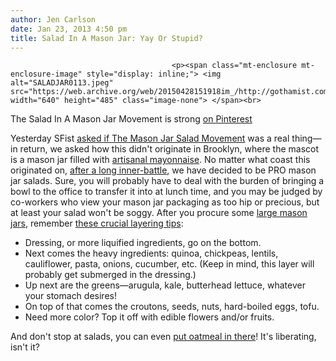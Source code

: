 ```yaml
---
author: Jen Carlson
date: Jan 23, 2013 4:50 pm
title: Salad In A Mason Jar: Yay Or Stupid?
---
```


	
										<p><span class="mt-enclosure mt-enclosure-image" style="display: inline;"> <img alt="SALADJAR0113.jpeg" src="https://web.archive.org/web/20150428151918im_/http://gothamist.com/attachments/arts_jen/SALADJAR0113.jpeg" width="640" height="485" class="image-none"> </span><br>
<span class="photo_caption">The Salad In A Mason Jar Movement is strong <a href="https://web.archive.org/web/20150428151918/http://pinterest.com/search/pins/?q=salad+jar">on Pinterest</a></span></p>

<p>Yesterday SFist <a href="https://web.archive.org/web/20150428151918/http://sfist.com/2013/01/22/the_mason_jar_salad_movement.php">asked if The Mason Jar Salad Movement</a> was a real thing&#x2014;in return, we asked how this didn&apos;t originate in Brooklyn, where the mascot is a mason jar filled with <a href="https://web.archive.org/web/20150428151918/http://gothamist.com/2012/04/10/mayonnaise_store_opens_in_brooklyn.php">artisanal mayonnaise</a>. No matter what coast this originated on, <a href="https://web.archive.org/web/20150428151918/https://twitter.com/jenist/status/293914954527019008">after a long inner-battle</a>, we have decided to be PRO mason jar salads. Sure, you will probably have to deal with the burden of bringing a bowl to the office to transfer it into at lunch time, and you may be judged by co-workers who view your mason jar packaging as too hip or precious, but at least your salad won&apos;t be soggy. After you procure some <a href="https://web.archive.org/web/20150428151918/http://www.amazon.com/67000-Ball-Mason-Jar-12-pack/dp/B000BWZ7QO/ref=sr_1_2?ie=UTF8&amp;qid=1358976052&amp;sr=8-2&amp;keywords=mason+jar">large mason jars</a>, remember <a href="https://web.archive.org/web/20150428151918/http://kblog.lunchboxbunch.com/2012/06/vegan-salad-in-jar-make-ahead-bliss.html">these crucial layering tips</a>:</p><ul><li>Dressing, or more liquified ingredients, go on the bottom.<br>
</li><li>Next comes the heavy ingredients: quinoa, chickpeas, lentils, cauliflower, pasta, onions, cucumber, etc. (Keep in mind, this layer will probably get submerged in the dressing.)<br>
</li><li>Up next are the greens&#x2014;arugula, kale, butterhead lettuce, whatever your stomach desires!<br>
</li><li>On top of that comes the croutons, seeds, nuts, hard-boiled eggs, tofu.<br>
</li><li>Need more color? Top it off with edible flowers and/or fruits.</li></ul>And don&apos;t stop at salads, you can even <a href="https://web.archive.org/web/20150428151918/http://www.thekitchn.com/oatmeal-in-jars-a-week-of-stee-143623">put oatmeal in there</a>! It&apos;s liberating, isn&apos;t it?<p></p>					
										
									
				
